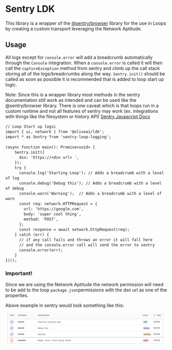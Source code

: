 # Sentry LDK

This library is a wrapper of the [@sentry/browser](https://github.com/getsentry/sentry-javascript/tree/master/packages/browser) library for the use in Loops by creating a custom transport leveraging the Network Aptitude.

## Usage

All logs except for `console.error` will add a breadcrumb automatically through the `Console` integration. When a `console.error`
is called it will then call the `captureException` method from sentry and climb up the call stack storing all of the logs/breadcrumbs
along the way. `Sentry.init()` should be called as soon as possible it is recommended that is added to loop start up logic.

Note: Since this is a wrapper library most methods in the sentry documentation still work as intended and can be used like the @sentry/browser library. There is one caveat which is that loops run in a custom runtime and not all features of sentry may work (ex. integrations with things like the filesystem or history API)
[Sentry Javascript Docs](https://docs.sentry.io/platforms/javascript/)

```
// Loop Start up logic
import { ui, network } from '@oliveai/ldk';
import * as Sentry from 'sentry-loop-logging';

(async function main(): Promise<void> {
    Sentry.init({
      dsn: 'https://<dsn url> ',
    });
    try {
      console.log('Starting Loop'); // Adds a breadcrumb with a level of log
      console.debug('Debug this'); // Adds a breadcrumb with a level of debug
      console.warn('Warning');  // Adds a breadcrumb with a level of warn
      const req: network.HTTPRequest = {
        url: 'https://google.com',
        body: 'super cool thing',
        method: 'POST',
      };
      const response = await network.httpRequest(req);
    } catch (err) {
      // if any call fails and throws an error it will fall here
      // and the console.error call will send the error to sentry
      console.error(err);
    }
})();
```

### Important!
Since we are using the Network Aptitude the network permission will need to be add to the loop `package.json`permissions with the dsn url as one of the properties.

Above example in sentry would look something like this:

!["sentry example"](breadcrumbs.png)
